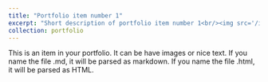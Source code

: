 ```yaml
---
title: "Portfolio item number 1"
excerpt: "Short description of portfolio item number 1<br/><img src='/images/Chao_black_01_new.jpg'>"
collection: portfolio
---
```


This is an item in your portfolio. It can be have images or nice text. If you name the file .md, it will be parsed as markdown. If you name the file .html, it will be parsed as HTML. 
